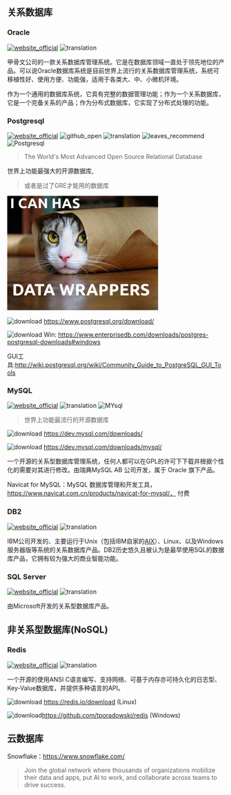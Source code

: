 ## 关系数据库

### Oracle
[![website_official](https://gitbook07.oss-cn-hangzhou.aliyuncs.com/website_official.svg)](https://www.oracle.com/index.htm) ![translation](https://gitbook07.oss-cn-hangzhou.aliyuncs.com/translation.svg) 

甲骨文公司的一款关系数据库管理系统。它是在数据库领域一直处于领先地位的产品。可以说Oracle数据库系统是目前世界上流行的关系数据库管理系统，系统可移植性好、使用方便、功能强，适用于各类大、中、小微机环境。

作为一个通用的数据库系统，它具有完整的数据管理功能；作为一个关系数据库，它是一个完备关系的产品；作为分布式数据库，它实现了分布式处理的功能。

### Postgresql
[![website_official](https://gitbook07.oss-cn-hangzhou.aliyuncs.com/website_official.svg)](https://www.postgresql.org/) ![github_open](https://gitbook07.oss-cn-hangzhou.aliyuncs.com/github_open.svg) ![translation](https://gitbook07.oss-cn-hangzhou.aliyuncs.com/translation.svg) ![leaves_recommend](https://gitbook07.oss-cn-hangzhou.aliyuncs.com/leaves_rec.svg) ![Postgresql](https://img.shields.io/badge/Version-13.0-ff55bb.svg)

> The World's Most Advanced Open Source Relational Database

世界上功能最强大的开源数据库,

> 或者是过了GRE才能用的数据库

<img src="../../.gitbook/assets/z-dev-databases-postgresql-catwrap.jpg" style="zoom:50%;" />

![download](https://gitbook07.oss-cn-hangzhou.aliyuncs.com/download.svg) https://www.postgresql.org/download/

![download](https://gitbook07.oss-cn-hangzhou.aliyuncs.com/download.svg) Win: https://www.enterprisedb.com/downloads/postgres-postgresql-downloads#windows

GUI工具:http://wiki.postgresql.org/wiki/Community_Guide_to_PostgreSQL_GUI_Tools 

### MySQL

[![website_official](https://gitbook07.oss-cn-hangzhou.aliyuncs.com/website_official.svg)](https://www.mysql.com) ![translation](https://gitbook07.oss-cn-hangzhou.aliyuncs.com/translation.svg) ![MYsql](https://img.shields.io/badge/Version-8.0.22-ff55bb.svg)

> 世界上功能最流行的开源数据库

![download](https://gitbook07.oss-cn-hangzhou.aliyuncs.com/download.svg) https://dev.mysql.com/downloads/

 ![download](https://gitbook07.oss-cn-hangzhou.aliyuncs.com/download.svg) https://dev.mysql.com/downloads/mysql/

一个开源的关系型数据库管理系统，任何人都可以在GPL的许可下下载并根据个性化的需要对其进行修改。由瑞典MySQL AB 公司开发，属于 Oracle 旗下产品。

Navicat for MySQL：MySQL 数据库管理和开发工具，https://www.navicat.com.cn/products/navicat-for-mysql/， 付费

### DB2

[![website_official](https://gitbook07.oss-cn-hangzhou.aliyuncs.com/website_official.svg)](https://www.ibm.com/analytics/db2) ![translation](https://gitbook07.oss-cn-hangzhou.aliyuncs.com/translation.svg) 

IBM公司开发的、主要运行于Unix（包括IBM自家的[AIX](https://zh.wikipedia.org/wiki/AIX)）、Linux、以及Windows服务器版等系统的关系数据库产品。DB2历史悠久且被认为是最早使用SQL的数据库产品，它拥有较为强大的商业智能功能。

### SQL Server
[![website_official](https://gitbook07.oss-cn-hangzhou.aliyuncs.com/website_official.svg)](https://www.microsoft.com/en-us/sql-server/) ![translation](https://gitbook07.oss-cn-hangzhou.aliyuncs.com/translation.svg) 

由Microsoft开发的关系型数据库产品。

## 非关系型数据库(NoSQL)

### Redis
[![website_official](https://gitbook07.oss-cn-hangzhou.aliyuncs.com/website_official.svg)](https://redis.io/) ![translation](https://gitbook07.oss-cn-hangzhou.aliyuncs.com/translation.svg) 

一个开源的使用ANSI C语言编写、支持网络、可基于内存亦可持久化的日志型、Key-Value数据库，并提供多种语言的API。

![download](https://gitbook07.oss-cn-hangzhou.aliyuncs.com/download.svg) https://redis.io/download (Linux)

![download](https://gitbook07.oss-cn-hangzhou.aliyuncs.com/download.svg )https://github.com/tporadowski/redis (Windows)

## 云数据库

Snowflake：https://www.snowflake.com/

> Join the global network where thousands of organizations mobilize their data and apps, put AI to work, and collaborate across teams to drive success.

